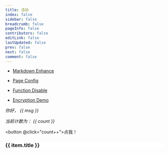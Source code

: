 ```yaml
---
title: 活动
index: false
sidebar: false
breadcrumb: false
pageInfo: false
contributors: false
editLink: false
lastUpdated: false
prev: false
next: false
comment: false
---
```


- [Markdown Enhance](markdown.md)

- [Page Config](page.md)

- [Function Disable](disable.md)

- [Encryption Demo](encrypt.md)

_你好， {{ msg }}_

<RedDiv>

_当前计数为： {{ count }}_

</RedDiv>

<button @click="count++">点我！</button>
<el-carousel :interval="4000" type="card" height="200px" indicator-position="outside">
<el-carousel-item v-for="item in activityItems" :key="item.title">

<div :style="{ backgroundImage: 'url(' + item.img + ')'
, height: '100%'  }" class="bg"><h3  text="2xl" justify="center" class="text">{{ item.title }}</h3>
</div>
</el-carousel-item>
</el-carousel>

<script setup>
import { h, ref, onMounted } from "vue";
// import { useThemeLocaleData } from "@vuepress/theme-default/lib/client/composables/useThemeData.js";
// import { usePageFrontmatter } from "@vuepress/client";
const activityItems = [{title:'Dromara 梦码读书会介绍',img:'/assets/img/activities/dromara-open-soul-01.jpg'},{title:'Dromara Soul 源码01期阅读分享会02',img:'/assets/img/activities/dromara-open-soul-03.jpg'},{title:'Dromara Soul源码01期阅读分享会01',img:'/assets/img/activities/dromara-open-soul-02.jpg'},]
// import { useSidebarItems } from "@vuepress/theme-default/lib/client/composables/index.js";
// const sidebarItems = useSidebarItems();
onMounted(() => {
  console.log(1);
  // const themeLocale = useThemeLocaleData();
  // const frontmatter = usePageFrontmatter();
  // const sidebarItems = computed(() =>
  //   resolveSidebarItems(frontmatter.value)
  // );
  // console.log(sidebarItems);
});
const resolveSidebarItems = (frontmatter) => {
  // get sidebar config from frontmatter > theme data
  const sidebarConfig = frontmatter.sidebar ??"auto";
  const sidebarDepth =
    frontmatter.sidebarDepth ?? 2;
  // resolve sidebar items according to the config
  if (frontmatter.home || sidebarConfig === false) {
    return [];
  }
  if (sidebarConfig === "auto") {
    return resolveAutoSidebarItems(sidebarDepth);
  }
  if (isArray(sidebarConfig)) {
    return resolveArraySidebarItems(sidebarConfig, sidebarDepth);
  }
  if (isPlainObject(sidebarConfig)) {
    return resolveMultiSidebarItems(sidebarConfig, sidebarDepth);
  }
  return [];
};
const RedDiv = (_, ctx) =>
  h(
    "div",
    {
      class: "red-div",
    },
    ctx.slots.default()
  );
const msg = "Markdown 中的 Vue";
const count = ref(0);
</script>

<style>
.red-div {
  color: red;
}
.bg {
      background-size: cover;
    background-position: center;
    position:relative;
    backdrop-filter: saturate(150%) blur(12px);
}
.text {
  background:#fff
}
</style>
